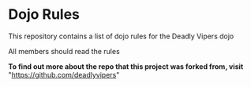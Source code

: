 Dojo Rules
==========

This repository contains a list of dojo rules for the Deadly Vipers dojo

All members should read the rules

**To find out more about the repo that this project was forked from, visit** "https://github.com/deadlyvipers"